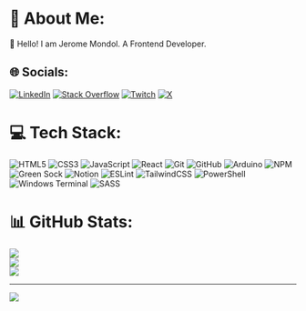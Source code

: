 # 💫 About Me:
👋 Hello! I am Jerome Mondol. A Frontend Developer.


## 🌐 Socials:
[![LinkedIn](https://img.shields.io/badge/LinkedIn-%230077B5.svg?logo=linkedin&logoColor=white)](https://linkedin.com/in/jeromemondol) [![Stack Overflow](https://img.shields.io/badge/-Stackoverflow-FE7A16?logo=stack-overflow&logoColor=white)](https://stackoverflow.com/users/23230454) [![Twitch](https://img.shields.io/badge/Twitch-%239146FF.svg?logo=Twitch&logoColor=white)](https://twitch.tv/jerome_mondol) [![X](https://img.shields.io/badge/X-black.svg?logo=X&logoColor=white)](https://x.com/Jerome__22_) 

# 💻 Tech Stack:
![HTML5](https://img.shields.io/badge/html5-%23E34F26.svg?style=for-the-badge&logo=html5&logoColor=white) ![CSS3](https://img.shields.io/badge/css3-%231572B6.svg?style=for-the-badge&logo=css3&logoColor=white) ![JavaScript](https://img.shields.io/badge/javascript-%23323330.svg?style=for-the-badge&logo=javascript&logoColor=%23F7DF1E) ![React](https://img.shields.io/badge/react-%2320232a.svg?style=for-the-badge&logo=react&logoColor=%2361DAFB) ![Git](https://img.shields.io/badge/git-%23F05033.svg?style=for-the-badge&logo=git&logoColor=white) ![GitHub](https://img.shields.io/badge/github-%23121011.svg?style=for-the-badge&logo=github&logoColor=white) ![Arduino](https://img.shields.io/badge/-Arduino-00979D?style=for-the-badge&logo=Arduino&logoColor=white) ![NPM](https://img.shields.io/badge/NPM-%23CB3837.svg?style=for-the-badge&logo=npm&logoColor=white) ![Green Sock](https://img.shields.io/badge/green%20sock-88CE02?style=for-the-badge&logo=greensock&logoColor=white) ![Notion](https://img.shields.io/badge/Notion-%23000000.svg?style=for-the-badge&logo=notion&logoColor=white) ![ESLint](https://img.shields.io/badge/ESLint-4B3263?style=for-the-badge&logo=eslint&logoColor=white) ![TailwindCSS](https://img.shields.io/badge/tailwindcss-%2338B2AC.svg?style=for-the-badge&logo=tailwind-css&logoColor=white) ![PowerShell](https://img.shields.io/badge/PowerShell-%235391FE.svg?style=for-the-badge&logo=powershell&logoColor=white) ![Windows Terminal](https://img.shields.io/badge/Windows%20Terminal-%234D4D4D.svg?style=for-the-badge&logo=windows-terminal&logoColor=white)
![SASS](https://img.shields.io/badge/SASS-hotpink.svg?style=for-the-badge&logo=SASS&logoColor=white)

# 📊 GitHub Stats:
![](https://github-readme-stats.vercel.app/api?username=Jerome-Mondol&theme=dark&hide_border=true&include_all_commits=true&count_private=false)<br/>
![](https://github-readme-streak-stats.herokuapp.com/?user=Jerome-Mondol&theme=dark&hide_border=true)<br/>
![](https://github-readme-stats.vercel.app/api/top-langs/?username=Jerome-Mondol&theme=dark&hide_border=true&include_all_commits=true&count_private=false&layout=compact)

---
[![](https://visitcount.itsvg.in/api?id=Jerome-Mondol&icon=0&color=0)](https://visitcount.itsvg.in)

<!-- Proudly created with GPRM ( https://gprm.itsvg.in ) -->
